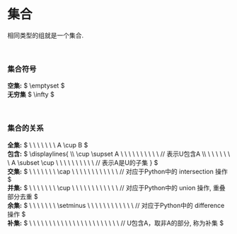 
# 集合  
相同类型的组就是一个集合.  

&nbsp;  
### 集合符号  
**空集:** $ \emptyset $  
**无穷集** $ \infty $  

&nbsp;  
### 集合的关系  
**全集:** $ \ \ \ \ \ \ \  A \cup B $  
**包含:** $ \displaylines{ 
               \\\\
               \cup \supset A   \ \ \ \ \ \ \ \ \ \  // 表示U包含A
               \\\\
              \ \ \ \ \ \ \  A \subset \cup   \ \ \ \ \ \ \ \ \ \  // 表示A是U的子集
            }
          $  
**交集:** $ \ \ \ \ \ \ \ \cap       \ \ \ \ \ \ \ \ \ \ \ \    // 对应于Python中的 intersection 操作 $  
**并集:** $ \ \ \ \ \ \ \ \cup       \ \ \ \ \ \ \ \ \ \ \ \    // 对应于Python中的 union 操作, 重叠部分去重  $  
**余集:** $ \ \ \ \ \ \ \ \setminus  \ \ \ \ \ \ \ \ \ \ \ \    // 对应于Python中的 difference 操作 $  
**补集:** $ \ \ \ \ \ \ \ \ \ \ \ \ \ \ \ \ \ \ \ \ \ \ \       // U包含A，取非A的部分, 称为补集 $  

